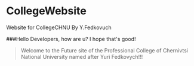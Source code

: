 # CollegeWebsite
Website for CollegeCHNU By Y.Fedkovuch


###Hello Developers, how are u? I hope that's good!


>Welcome to the Future site of the Professional College of Chernivtsi National University named after Yuri Fedkovych!!!


